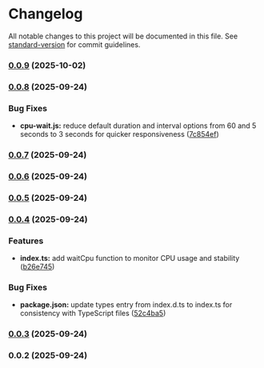 # Changelog

All notable changes to this project will be documented in this file. See [standard-version](https://github.com/conventional-changelog/standard-version) for commit guidelines.

### [0.0.9](https://github.com/snomiao/cpu-wait/compare/v0.0.8...v0.0.9) (2025-10-02)

### [0.0.8](https://github.com/snomiao/cpu-wait/compare/v0.0.7...v0.0.8) (2025-09-24)


### Bug Fixes

* **cpu-wait.js:** reduce default duration and interval options from 60 and 5 seconds to 3 seconds for quicker responsiveness ([7c854ef](https://github.com/snomiao/cpu-wait/commit/7c854efcd784c3577eb1a5579f6fdd251acc4e29))

### [0.0.7](https://github.com/snomiao/cpu-wait/compare/v0.0.6...v0.0.7) (2025-09-24)

### [0.0.6](https://github.com/snomiao/cpu-wait/compare/v0.0.5...v0.0.6) (2025-09-24)

### [0.0.5](https://github.com/snomiao/cpu-wait/compare/v0.0.4...v0.0.5) (2025-09-24)

### [0.0.4](https://github.com/snomiao/cpu-wait/compare/v0.0.3...v0.0.4) (2025-09-24)


### Features

* **index.ts:** add waitCpu function to monitor CPU usage and stability ([b26e745](https://github.com/snomiao/cpu-wait/commit/b26e7456d4f29c95a40cb5751b1d4415449c4551))


### Bug Fixes

* **package.json:** update types entry from index.d.ts to index.ts for consistency with TypeScript files ([52c4ba5](https://github.com/snomiao/cpu-wait/commit/52c4ba5becfa7476edda8219b2b42554894cb821))

### [0.0.3](https://github.com/snomiao/cpu-wait/compare/v0.0.2...v0.0.3) (2025-09-24)

### 0.0.2 (2025-09-24)
